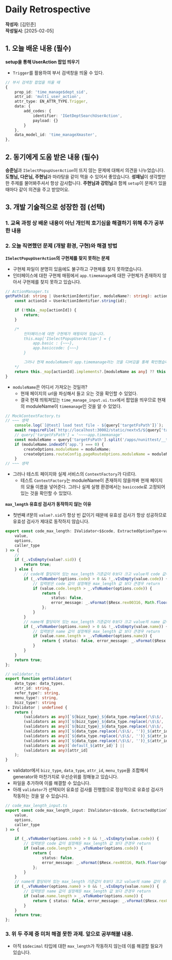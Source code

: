 # Daily Retrospective  
**작성자**: [김민준]  
**작성일시**: [2025-02-05]  

## 1. 오늘 배운 내용 (필수)

**setup을 통해 UserAction 팝업 띄우기**
- `Trigger`를 활용하여 부서 검색창을 띄울 수 있다.
```ts
// 부서 검색창 팝업을 띄울 때
{
    prop_id: 'time_manage$dept_sid',
    attr_id: 'multi_user_action',
    attr_type: EN_ATTR_TYPE.Trigger,
    data: {
        add_codes: {
            identifier: 'IGetDeptSearchUserAction',
            payload: {}
        }
    },
    data_model_id: 'time_manageXmaster',
},
```


## 2. 동기에게 도움 받은 내용 (필수)

**승준님**과 `ISelectPopupUserAction`이 뜨지 않는 문제에 대해서 의견을 나누었습니다.
**도형님, 다은님, 주현님**과 마라탕을 같이 먹을 수 있어서 좋았습니다.
**성재님**이 생각할만한 주제를 물어봐주셔서 항상 감사합니다.
**주현님과 강민님**과 함께 `setup`이 문제가 있을 때마다 같이 의견을 주고 받았어요.

## 3. 개발 기술적으로 성장한 점 (선택)

### 1. 교육 과정 상 배운 내용이 아닌 개인적 호기심을 해결하기 위해 추가 공부한 내용
### 2. 오늘 직면했던 문제 (개발 환경, 구현)와 해결 방법

**`ISelectPopupUserAction`의 구현체를 찾지 못하는 문제**
- 구현체 파일이 분명히 있음에도 불구하고 구현체를 찾지 못하였습니다.
- 인터페이스에 대한 구현체 매핑에서 `app.timemanage`에 대한 구현체가 존재하지 않아서 구현체를 찾지 못하고 있습니다.
```ts
// ActionManager.ts
getPath(id: string | UserActionIdentifier, moduleName?: string): action.IActionManagerImplInfo | undefined {
    const actionId = UserActionIdentifier.string(id);

    if (!this._map[actionId]) {
        return;
    }

    /*
        인터페이스에 대한 구현체가 매핑되어 있습니다.
        this.map['ISelectPopupUserAction'] = {
            app.basic : {~~~},
            app.basiccode: {~~~}
        }

        그러나 현재 moduleName이 app.timemanage라는 것을 디버깅을 통해 확인했습니다.
    */
    return this._map[actionId].implements?.[moduleName as any] ?? this._map[actionId].implements?.['app.common'];
}
```

- `moduleName`은 어디서 가져오는 것일까?
    - 현재 페이지의 url을 파싱해서 들고 오는 것을 확인할 수 있었다.
    - 결국 현재 띄워져있는 `time_manage_input.ui.tsx`에서 팝업을 띄우므로 현재의 moduleName이 `timemanage`인 것을 알 수 있었다.
```ts
// MockContextFactory.ts
// ~~~ 생략
    console.log(`[@test] load test file - ${query['targetFsPath']}`);
    await requireFile(`http://localhost:30002/static/nextv5/${query['targetFsPath']}`);
    // query['targetFsPath'] = '~~~~app.timemanage'
    const moduleName = query['targetFsPath'].split('/apps/nunittest/__tests__')[0].split('/').pop() || '';
    if (moduleName.indexOf('app.') === 0) {
        createOptions.moduleName = moduleName;
        createOptions.routeConfig.pageRouteOptions.moduleName = moduleName;
    }
// ~~~ 생략
```

- 그러나 테스트 페이지와 실제 서비스의 `ContextFactory`가 다르다.
    - 테스트 `ContextFactory`는 moduleName이 존재하지 않을까봐 현재 페이지의 모듈 이름을 넣어준다. 그러나 실제 실행 환경에서는 `basiccode`로 고정되어 있는 것을 확인할 수 있었다.

**`max_length` 유효성 검사가 동작하지 않는 이유**
- 첫번째 if문의 `value?.sid`가 항상 빈 값이기 때문에 유효성 검사가 항상 성공하므로 유효성 검사가 제대로 동작하지 않습니다.

```ts
export const code_max_length: IValidator<$$code, ExtractedOptionType<validator_attrs.code_max_length>> = (
	value,
	options,
	caller_type
) => {
    // 
	if (_.vIsEmpty(value?.sid)) {
		return true;
	} else {
		// code에 할당되어 있는 max_length 기준값이 0보다 크고 value의 code 값이 유효하게 입력된 경우
		if (_.vToNumber(options.code) > 0 && !_.vIsEmpty(value.code)) {
			// 입력받은 code 값이 설정해둔 max_length 값 보다 큰경우 return
			if (value.code.length > _.vToNumber(options.code)) {
				return {
					status: false,
					error_message: _.vFormat($Resx.rex00316, Math.floor(options.code / 2), options.code),
				};
			}
		}
		// name에 할당되어 있는 max_length 기준값이 0보다 크고 value의 name 값이 유효하게 입력된 경우
		if (_.vToNumber(options.name) > 0 && !_.vIsEmpty(value.name)) {
			// 입력받은 name 값이 설정해둔 max_length 값 보다 큰경우 return
			if (value.name.length > _.vToNumber(options.name)) {
				return { status: false, error_message: _.vFormat($Resx.rex00316, options.name, options.name) };
			}
		}
	}
	return true;
};

// validator.ts
export function getValidator(
	data_type: data_types,
	attr_id: string,
	refer_type?: string,
	menu_type?: string,
	bizz_type?: string
): IValidator | undefined {
	return (
		(validators as any)[`${bizz_type}_${data_type.replace(/\$\$/, '')}_${attr_id}_${refer_type}`] ||
		(validators as any)[`${bizz_type}_${data_type.replace(/\$\$/, '')}_${attr_id}_${menu_type}`] ||
		(validators as any)[`${bizz_type}_${data_type.replace(/\$\$/, '')}_${attr_id}`] ||
		(validators as any)[`${data_type.replace(/\$\$/, '')}_${attr_id}_${refer_type}`] ||
		(validators as any)[`${data_type.replace(/\$\$/, '')}_${attr_id}_${menu_type}`] ||
		(validators as any)[`${data_type.replace(/\$\$/, '')}_${attr_id}`] ||
		(validators as any)[`default_${attr_id}`] ||
		(validators as any)[attr_id]
	);
}
```
- validator에서 `bizz_type`, `data_type`, `attr_id`, `menu_type`을 조합해서 generator와 마찬가지로 우선순위를 정해놓고 있습니다.
- 파일을 추가하여 이를 해결할 수 있습니다.
- 아래 `validator`가 선택되어 유효성 검사를 진행함으로 정상적으로 유효성 검사가 작동하는 것을 알 수 있습니다.

```ts
// code_max_length_input.ts
export const code_max_length_input: IValidator<$$code, ExtractedOptionType<validator_attrs.code_max_length>> = (
	value,
	options,
	caller_type
) => {

    if (_.vToNumber(options.code) > 0 && !_.vIsEmpty(value.code)) {
        // 입력받은 code 값이 설정해둔 max_length 값 보다 큰경우 return
        if (value.code.length > _.vToNumber(options.code)) {
            return {
                status: false,
                error_message: _.vFormat($Resx.rex00316, Math.floor(options.code / 2), options.code),
            };
        }
    }
    // name에 할당되어 있는 max_length 기준값이 0보다 크고 value의 name 값이 유효하게 입력된 경우
    if (_.vToNumber(options.name) > 0 && !_.vIsEmpty(value.name)) {
        // 입력받은 name 값이 설정해둔 max_length 값 보다 큰경우 return
        if (value.name.length > _.vToNumber(options.name)) {
            return { status: false, error_message: _.vFormat($Resx.rex00316, options.name, options.name) };
        }
    }
	return true;
};
```


### 3. 위 두 주제 중 미처 해결 못한 과제. 앞으로 공부해볼 내용.

- 아직 `$$decimal` 타입에 대한 `max_length`가 작동하지 않는데 이를 해결할 필요가 있습니다.